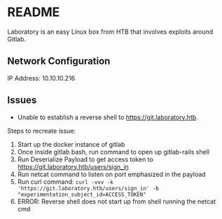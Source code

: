 # README

Laboratory is an easy Linux box from HTB that involves exploits around Gitlab.

## Network Configuration

IP Address: 10.10.10.216

## Issues

- Unable to establish a reverse shell to https://git.laboratory.htb. 

Steps to recreate issue:
1. Start up the docker instance of gitlab
2. Once inside gitlab bash, run command to open up gitlab-rails shell
3. Run Deserialize Payload to get access token to https://git.laboratory.htb/users/sign_in
4. Run netcat command to listen on port emphasized in the payload
5. Run curl command: ```curl -vvv -k 'https://git.laboratory.htb/users/sign_in' -b "experimentation_subject_id=ACCESS_TOKEN"```
7. ERROR: Reverse shell does not start up from shell running the netcat cmd





